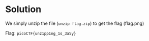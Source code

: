 # Solution
We simply unzip the file (`unzip flag.zip`) to get the flag (flag.png)

Flag: `picoCTF{unz1pp1ng_1s_3a5y}`
